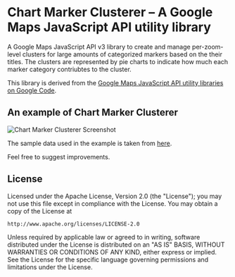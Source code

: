 Chart Marker Clusterer – A Google Maps JavaScript API utility library
==============

A Google Maps JavaScript API v3 library to create and manage per-zoom-level clusters for large amounts of categorized markers based on the their titles. The clusters are represented by pie charts to indicate how much each marker category contriubtes to the cluster.

This library is derived from the [Google Maps JavaScript API utility libraries on Google Code](http://google-maps-utility-library-v3.googlecode.com/svn/tags/markerclusterer/).

## An example of Chart Marker Clusterer

![Chart Marker Clusterer Screenshot](https://github.com/hassanlatif/chart-marker-clusterer/blob/master/screenshot.png)

The sample data used in the example is taken from [here](https://gist.githubusercontent.com/gisminister/10001728/raw/traffic_accidents.geojson).

Feel free to suggest improvements.

## License

Licensed under the Apache License, Version 2.0 (the "License");
you may not use this file except in compliance with the License.
You may obtain a copy of the License at

    http://www.apache.org/licenses/LICENSE-2.0

Unless required by applicable law or agreed to in writing, software
distributed under the License is distributed on an "AS IS" BASIS,
WITHOUT WARRANTIES OR CONDITIONS OF ANY KIND, either express or implied.
See the License for the specific language governing permissions and
limitations under the License.
